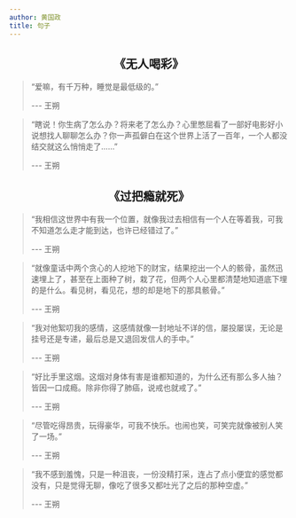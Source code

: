 ```yaml
---
author: 黄国政
title: 句子
---
```


<style>
h2, h3 {
  text-align: center;
  font-weight: bold;
}
</style>

## 《无人喝彩》

> “爱嘛，有千万种，睡觉是最低级的。”
>
> --- 王朔

> “瞎说！你生病了怎么办？将来老了怎么办？心里憋屈看了一部好电影好小说想找人聊聊怎么办？你一声孤僻白在这个世界上活了一百年，一个人都没结交就这么悄悄走了……”
>
> --- 王朔

## 《过把瘾就死》

> “我相信这世界中有我一个位置，就像我过去相信有一个人在等着我，可我不知道怎么走才能到达，也许已经错过了。”
>
> --- 王朔

> “就像童话中两个贪心的人挖地下的财宝，结果挖出一个人的骸骨，虽然迅速埋上了，甚至在上面种了树，栽了花，但两个人心里都清楚地知道底下埋的是什么。看见树，看见花，想的却是地下的那具骸骨。”
>
> --- 王朔

> “我对他絮叨我的感情，这感情就像一封地址不详的信，屡投屡误，无论是挂号还是专递，最后总是又退回发信人的手中。”
>
> --- 王朔

> “好比手里这烟。这烟对身体有害是谁都知道的，为什么还有那么多人抽？皆因一口成瘾。除非你得了肺癌，说戒也就戒了。”
>
> --- 王朔

> “尽管吃得昂贵，玩得豪华，可我不快乐。也闹也笑，可笑完就像被别人笑了一场。”
>
> --- 王朔

> “我不感到羞愧，只是一种沮丧，一份没精打采，连占了点小便宜的感觉都没有，只是觉得无聊，像吃了很多又都吐光了之后的那种空虚。”
>
> --- 王朔
